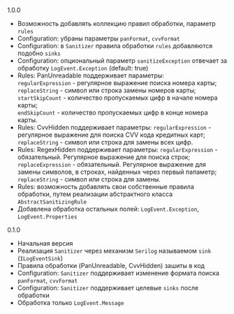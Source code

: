 1.0.0
 * Возможность добавлять коллекцию правил обработки, параметр ```rules```
 * Configuration: убраны параметры ```panFormat```, ```cvvFormat```
 * Configuration: в ```Sanitizer``` правила обработки ```rules``` добавляются подобно ```sinks```
 * Configuration: опциональный параметр ```sanitizeException``` отвечает за обработку ```LogEvent.Exception``` (default: true)
 * Rules: PanUnreadable поддерживает параметры:  
        ```regularExpression``` - регулярное выражение поиска номера карты;   
        ```replaceString``` - символ или строка замены номеров карты;  
        ```startSkipCount``` - количество пропускаемых цифр в начале номера карты;  
        ```endSkipCount``` - количество пропускаемых цифр в конце номера карты.
 * Rules: CvvHidden поддерживает параметры: 
        ```regularExpression``` - регулярное выражение для поиска CVV кода кредитных карт;  
        ```replaceString``` - символ или строка для замены всех цифр.  
 * Rules: RegexHidden поддерживает параметры: 
        ```regularExpression``` - обязательный. Регулярное выражение для поиска строк;  
        ```replaceExpression``` - обязательный. Регулярное выражение для замены символов, в строках, найденных через первый папаметр;   
        ```replaceString``` - символ или строка для замены.  
 * Rules: возможность добавлять свои собственные правила обработки, путем реализации абстрактного класса ```AbstractSanitizingRule```
 * Добавлена обработка остальных полей: ```LogEvent.Exception```, ```LogEvent.Properties```

0.1.0
 * Начальная версия
 * Реализация ```Sanitizer``` через механизм ```Serilog``` называемом ```sink``` (```ILogEventSink```)
 * Правила обработки (PanUnreadable, CvvHidden) зашиты в код
 * Configuration: ```Sanitizer``` поддерживает изменение формата поиска ```panFormat```, ```cvvFormat```
 * Configuration: ```Sanitizer``` поддерживает целевые ```sinks``` после обработки
 * Обработка только ```LogEvent.Message```